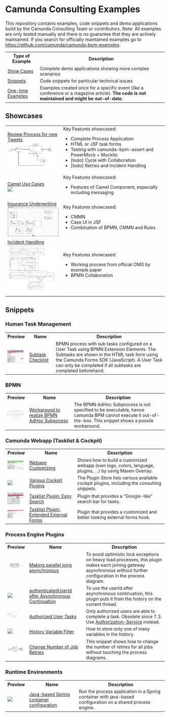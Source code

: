 Camunda Consulting Examples
===========================

This repository contains examples, code snippets and demo applications build by the Camunda Consulting Team
or contributors. Note: All examples are only tested manually and there is no guarantee that they are actively maintained. If you search for officially maintained examples go to <a href="https://github.com/camunda/camunda-bpm-examples">https://github.com/camunda/camunda-bpm-examples</a>.

<table>
  <tr>
    <th>Type of Example</th>
    <th>Description</th>
  </tr>
  <tr>
    <td><a href="https://github.com/camunda/camunda-consulting/tree/master/showcases">Show Cases</a></td>
    <td>Complete demo applications showing more complex scenarios</td>
  </tr>
  <tr>
    <td><a href="https://github.com/camunda/camunda-consulting/tree/master/snippets">Snippets</a></td>
    <td>Code snippets for particular technical issues</td>
  </tr>
  <tr>
    <td><a href="https://github.com/camunda/camunda-consulting/tree/master/one-time-examples">One-time Examples</a></td>
    <td>Examples created once for a specific event (like a conference or a magazine article). <b>The code is not maintained and might be out-of-date.</b></td>
  </tr>
</table>



Showcases
-----------------------

<table>
  <tr>
    <td>
      <a href="https://github.com/camunda/camunda-consulting/tree/master/showcases/twitter">Review Process for new Tweets</a> <br />
<img src="showcases/twitter/src/main/resources/TwitterDemoProcess.png" width="200" />
    </td>
    <td>
       Key Features showcased:
       <ul>
<li> Complete Process Application </li>
<li> HTML or JSF task forms </li>
<li> Testing with camunda-bpm-assert and PowerMock + Mockito </li>
<li> [todo] Cycle with Collaboration </li>
<li> [todo] Retries and Incident Handling </li>
      </ul>
    </td>
  </tr>
  <tr>
    <td>
      <a href="https://github.com/camunda/camunda-consulting/tree/master/showcases/camel-use-cases">Camel Use Cases</a> <br />
<img src="https://raw.github.com/camunda/camunda-bpm-camel/master/use-cases.png" width="200" />
    </td>
    <td>
       Key Features showcased:
       <ul>
        <li>Features of Camel Component, especially including messaging</li>
      </ul>
    </td>
  </tr>
 <tr>
    <td>
      <a href="https://github.com/camunda/camunda-consulting/tree/master/showcases/underwriting">Insurance Underwriting</a> <br />
<img src="showcases/underwriting/docs/case.png" width="200" />
    </td>
    <td>
       Key Features showcased:
       <ul>
          <li>CMMN</li>
          <li>Case UI in JSF</li>
          <li>Combination of BPMN, CMMN and Rules</li>
      </ul>
    </td>
  </tr>  
 <tr>
    <td>
      <a href="https://github.com/camunda/camunda-consulting/tree/master/showcases/incident-management">Incident Handling</a> <br />
<img src="showcases/incident-management/src/main/resources/incidentManagement.png" width="200" />
    </td>
    <td>
       Key Features showcased:
       <ul>
          <li>Working process from official OMG by example paper</li>
          <li>BPMN Collaboration</li>
      </ul>
    </td>
  </tr>    
</table>



Snippets
-----------------------

### Human Task Management

<table>
  <tr>
    <th>Preview</th>
    <th>Name</th>
    <th>Description</th>
  </tr>
  <tr>
    <td><img src="snippets/subtask-checklist/screenshot.png" width="50" /></td>
    <td><a href="https://github.com/camunda/camunda-consulting/tree/master/snippets/subtask-checklist">Subtask Checklist</a></td>
    <td>BPMN process with sub tasks configured on a User Task using BPMN Extension Elements. The Subtasks are shown in the HTML task form using the Camunda Forms SDK (JavaScript). A User Task can only be completed if all subtasks are completed beforehand.</td>
  </tr>
</table>

### BPMN

<table>
  <tr>
    <th>Preview</th>
    <th>Name</th>
    <th>Description</th>
  </tr>

  <tr>
    <td><img src="snippets/bpmn-adhoc-task/src/main/resources/process.png" width="50" /></td>
    <td><a href="snippets/bpmn-adhoc-task/">Workaround to realize BPMN AdHoc Subpocess</a></td>
    <td>The BPMN AdHoc Subprocess is not specified to be executable, hence camunda BPM cannot execute it out-of-the-box. This snippet shows a possile workaround.</td>
  </tr>
  
</table>

### Camunda Webapp (Tasklist & Cockpit)

<table>
  <tr>
    <th>Preview</th>
    <th>Name</th>
    <th>Description</th>
  </tr>

  <tr>
    <td><img src="snippets/camunda-webapp-customized/screenshot.png" width="50"></td>
    <td><a href="snippets/camunda-webapp-customized">Webapp Customizing</a></td>
    <td>Shows how to build a customized webapp (own logo, colors, language, plugins, ...) by using Maven Overlay.</td>
  </tr>

  <tr>
    <td><img src="https://i.vimeocdn.com/video/485755185_640.jpg" width="50"></td>
    <td><a href="http://camunda.org/plugins/">Various Cockpit Plugins</a></td>
    <td>The Plugin Store lists various available cockpit plugins, including the consulting snippets.</td>
  </tr>

  <tr>
    <td><img src="snippets/tasklist-plugin-easy-search/screenshot.png" width="50"></td>
    <td><a href="snippets/tasklist-plugin-easy-search">Tasklist Plugin: Easy Search</a></td>
    <td>Plugin that provides a "Google-like" search bar for tasks.</td>
  </tr>
  <tr>
    <td><img src="snippets/tasklist-plugin-nice-external-forms/screenshot.png" width="50"></td>
    <td><a href="snippets/tasklist-plugin-nice-external-forms">Tasklist Plugin: Extended External Forms</a></td>
    <td>Plugin that provides a customized and better looking external forms hook.</td>
  </tr>
  
</table>

### Process Engine Plugins

<table>
  <tr>
    <th>Preview</th>
    <th>Name</th>
    <th>Description</th>
  </tr>

  <tr>
    <td><img src="snippets/async-joins/src/main/resources/parallelSubprocess.png" width="50"></td>
    <td><a href="snippets/async-joins">Making parallel joins asynchronous</a></td>
    <td>To avoid optimistic lock exceptions on heavy load processes, this plugin makes each joining gateway asynchronous without further configuration in the process diagram.</td>
  </tr>
  
  <tr>
    <td><img src="http://docs.camunda.org/7.3/guides/user-guide/assets/img/transactions-2.png" width="50"></td>
    <td><a href="snippets/authenticated-async-continuation">authenticatedUserId after Asynchronous Continuation</a></td>
    <td>To use the userId after asynchronous continuation, this plugin puts it from the history on the current thread.</td>
  </tr>
  
  <tr>
    <td><img src="snippets/authorization-demo/src/main/resources/process.png" width="50"></td>
    <td><a href="snippets/authorization-demo">Authorized User Tasks</a></td>
    <td>Only authorized users are able to complete a task. Obsolete since 7.3. Use <a href="http://docs.camunda.org/7.3/guides/user-guide/#process-engine-authorization-service">Authorization-Service</a> instead.</td>
  </tr>
  
  <tr>
    <td><img src="http://docs.camunda.org/7.3/assets/img/user-guide/process-engine-history.png" width="50"></td>
    <td><a href="snippets/change-history-output">History Variable Filter</a></td>
    <td>How to store only one of many variables in the history.</td>
  </tr>

  <tr>
    <td><img src="snippets/change-job-retry/thumbnail.png" width="50"></td>
    <td><a href="snippets/change-job-retry">Change Number of Job Retries</a></td>
    <td>This snippet shows how to change the number of retries for all jobs without touching the process diagrams.</td>
  </tr>
  
</table>

### Runtime Environments

<table>
  <tr>
    <th>Preview</th>
    <th>Name</th>
    <th>Description</th>
  </tr>
  
  <tr>
    <td><img src="http://docs.camunda.org/7.3/assets/img/getting-started/spring-framework/Spring_Logo.png" width="50"></td>
    <td><a href="snippets/spring-java-based-config">Java-based Spring container configuration</a></td>
    <td>Run the process application in a Spring container with java-based configuration on a shared process engine.</td>
  </tr>

</table>

